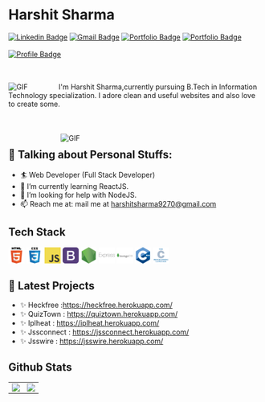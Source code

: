 # Harshit Sharma
[![Linkedin Badge](https://img.shields.io/badge/linkedin-%231E77B5.svg?&style=for-the-badge&logo=linkedin&logoColor=white)](https://www.linkedin.com/in/me-harshit/)
[![Gmail Badge](https://img.shields.io/badge/gmail-%6e6e6e.svg?&style=for-the-badge&logo=gmail&logoColor=white)](mailto:harshitsharma9270@gmail.com)
[![Portfolio Badge](https://img.shields.io/badge/Portfolio-30302f?style=for-the-badge&logo=globe&logoColor=white)](https://www.meharshit.xyz/)
[![Portfolio Badge](https://img.shields.io/badge/twitter-%2300acee.svg?&style=for-the-badge&logo=twitter&logoColor=white)](https://www.twitter.com/meHarshitSh)
<br/>
<br/>
[![Profile Badge](https://komarev.com/ghpvc/?&style=for-the-badge&username=me-harshit)](https://www.meharshit.xyz/)

<br/>
<br/>
<img align="left" alt="GIF" src="https://bit.ly/2LV8zxN" width="100px" />         
I'm Harshit Sharma,currently pursuing B.Tech in Information Technology specialization. I adore clean and useful websites and also love to create some. 

<br/>
<br/>
<br/>
<br/>
<img align="right" alt="GIF" src="https://bit.ly/3h4i1uc" width="400px" />

## 🧐 Talking about Personal Stuffs:
- 🏄‍ Web Developer (Full Stack Developer)
- 🌱 I’m currently learning ReactJS.
- 🤔 I’m looking for help with NodeJS.
- 📫 Reach me at: mail me at [harshitsharma9270@gmail.com](mailto:harshitsharma9270@gmail.com)


## Tech Stack 
<p align="left">
  
<img height="32" width="32" src="https://raw.githubusercontent.com/github/explore/80688e429a7d4ef2fca1e82350fe8e3517d3494d/topics/html/html.png" />
<img height="32" width="32" src="https://raw.githubusercontent.com/github/explore/80688e429a7d4ef2fca1e82350fe8e3517d3494d/topics/css/css.png" />
<img height="32" width="32" src="https://raw.githubusercontent.com/github/explore/80688e429a7d4ef2fca1e82350fe8e3517d3494d/topics/javascript/javascript.png" />
<img height="32" width="32" src="https://raw.githubusercontent.com/github/explore/80688e429a7d4ef2fca1e82350fe8e3517d3494d/topics/bootstrap/bootstrap.png" />
<img height="32" width="32" src="https://raw.githubusercontent.com/github/explore/80688e429a7d4ef2fca1e82350fe8e3517d3494d/topics/nodejs/nodejs.png" />
<img height="32" width="32" src="https://raw.githubusercontent.com/github/explore/80688e429a7d4ef2fca1e82350fe8e3517d3494d/topics/express/express.png" />
<img height="32" width="32" src="https://raw.githubusercontent.com/github/explore/80688e429a7d4ef2fca1e82350fe8e3517d3494d/topics/mongodb/mongodb.png" />
<img height="32" width="32" src="https://raw.githubusercontent.com/github/explore/80688e429a7d4ef2fca1e82350fe8e3517d3494d/topics/cpp/cpp.png" />
<img height="32" width="32" src="https://raw.githubusercontent.com/github/explore/80688e429a7d4ef2fca1e82350fe8e3517d3494d/topics/c/c.png" />

</p>

## 🙂 Latest Projects
- ✨ Heckfree :https://heckfree.herokuapp.com/
- ✨ QuizTown : https://quiztown.herokuapp.com/
- ✨ Iplheat : https://iplheat.herokuapp.com/
- ✨ Jssconnect : https://jssconnect.herokuapp.com/
- ✨ Jsswire : https://jsswire.herokuapp.com/

## Github Stats  
<table><tr><td valign="top" width="50%">

<img src="https://github-readme-stats.vercel.app/api?username=me-harshit&show_icons=true&count_private=true&hide_border=true" align="left" style="width: 100%" />

</td><td valign="top" width="50%">

<img src="https://github-readme-stats.vercel.app/api/top-langs/?username=me-harshit&hide_border=true&layout=compact" align="left" style="width: 100%" />

</td></tr></table>  

<br/>  
